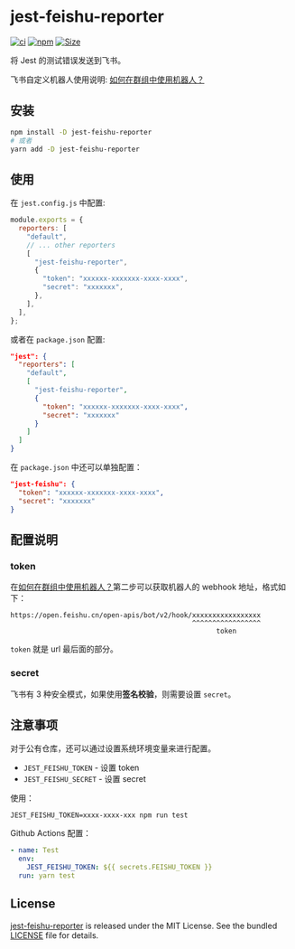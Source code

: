 # jest-feishu-reporter

[![ci](https://github.com/justjavac/jest-feishu-reporter/actions/workflows/ci.yml/badge.svg)](https://github.com/justjavac/jest-feishu-reporter/actions/workflows/ci.yml)
[![npm][npm-badge]][npm-url] [![Size][size-badge]][size]

将 Jest 的测试错误发送到飞书。

飞书自定义机器人使用说明:
[如何在群组中使用机器人？](https://www.feishu.cn/hc/zh-CN/articles/360024984973)

## 安装

```sh
npm install -D jest-feishu-reporter
# 或者
yarn add -D jest-feishu-reporter
```

## 使用

在 `jest.config.js` 中配置:

```js
module.exports = {
  reporters: [
    "default",
    // ... other reporters
    [
      "jest-feishu-reporter",
      {
        "token": "xxxxxx-xxxxxxx-xxxx-xxxx",
        "secret": "xxxxxxx",
      },
    ],
  ],
};
```

或者在 `package.json` 配置:

```json
"jest": {
  "reporters": [
    "default",
    [
      "jest-feishu-reporter",
      {
        "token": "xxxxxx-xxxxxxx-xxxx-xxxx",
        "secret": "xxxxxxx"
      }
    ] 
  ]
}
```

在 `package.json` 中还可以单独配置：

```json
"jest-feishu": {
  "token": "xxxxxx-xxxxxxx-xxxx-xxxx",
  "secret": "xxxxxxx"
}
```

## 配置说明

### token

在[如何在群组中使用机器人？](https://www.feishu.cn/hc/zh-CN/articles/360024984973)第二步可以获取机器人的
webhook 地址，格式如下：

```
​https://open.feishu.cn/open-apis/bot/v2/hook/xxxxxxxxxxxxxxxxx​
                                             ^^^^^^^^^^^^^^^^^
                                                   token
```

`token` 就是 url 最后面的部分。

### secret

飞书有 3 种安全模式，如果使用**签名校验**，则需要设置 `secret`。

## 注意事项

对于公有仓库，还可以通过设置系统环境变量来进行配置。

- `JEST_FEISHU_TOKEN` - 设置 token
- `JEST_FEISHU_SECRET` - 设置 secret

使用：

```shell
JEST_FEISHU_TOKEN=xxxx-xxxx-xxx npm run test
```

Github Actions 配置：

```yml
- name: Test
  env:
    JEST_FEISHU_TOKEN: ${{ secrets.FEISHU_TOKEN }}
  run: yarn test
```

## License

[jest-feishu-reporter](https://github.com/justjavac/jest-feishu-reporter) is
released under the MIT License. See the bundled [LICENSE](./LICENSE) file for
details.

[size-badge]: https://img.shields.io/bundlephobia/minzip/jest-feishu-reporter.svg
[size]: https://bundlephobia.com/result?p=jest-feishu-reporter
[npm-badge]: https://img.shields.io/npm/v/jest-feishu-reporter.svg
[npm-url]: https://npmjs.com/package/jest-feishu-reporter
